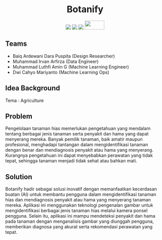<div align="center">
  <h1>Botanify</h1>
  <a>
    <img src="https://img.shields.io/badge/TensorFlow-FF6F00?style=for-the-badge&logo=tensorflow&logoColor=white">
    <img src="https://camo.githubusercontent.com/6c1504bc94a0bd93c60f42b1f59baa44de2d68ecffdabd61fe8d2dbe12cd3374/68747470733a2f2f696d672e736869656c64732e696f2f62616467652f4b657261732d2532334430303030302e7376673f7374796c653d666f722d7468652d6261646765266c6f676f3d4b65726173266c6f676f436f6c6f723d7768697465">
    <img src="https://camo.githubusercontent.com/05cab52d05663cecbe47a23ca71075ba81b9080dd50561d0f76eb46e902cfef8/68747470733a2f2f696d672e736869656c64732e696f2f62616467652f70616e6461732d2532333135303435382e7376673f7374796c653d666f722d7468652d6261646765266c6f676f3d70616e646173266c6f676f436f6c6f723d7768697465">
    <img src="https://bookface-images.s3.amazonaws.com/logos/1f147b7526b12554a4ea7cd2312a694892459acc.png?1630010761" width="62" height="28">
  </a>
</div>

## Teams
- Baiq Ardewani Dara Puspita (Design Researcher)
- Muhammad Irvan Arfirza (Data Engineer)
- Muhammad Luthfi Amin G (Machine Learning Engineer)
- Dwi Cahyo Mariyanto (Machine Learning Ops)

## Idea Background 
Tema : Agriculture

## Problem
Pengelolaan tanaman hias memerlukan pengetahuan yang mendalam tentang berbagai jenis tanaman serta penyakit dan hama yang dapat menyerang mereka. Banyak pemilik tanaman, baik amatir maupun profesional, menghadapi tantangan dalam mengidentifikasi tanaman dengan benar dan mendiagnosis penyakit atau hama yang menyerang. Kurangnya pengetahuan ini dapat menyebabkan perawatan yang tidak tepat, sehingga tanaman menjadi tidak sehat atau bahkan mati. 

## Solution
Botanify hadir sebagai solusi inovatif dengan memanfaatkan kecerdasan buatan (AI) untuk membantu pengguna dalam mengidentifikasi tanaman hias dan mendiagnosis penyakit atau hama yang menyerang tanaman mereka. Aplikasi ini menggunakan teknologi pengenalan gambar untuk mengidentifikasi berbagai jenis tanaman hias melalui kamera ponsel pengguna. Selain itu, aplikasi ini mampu mendeteksi penyakit dan hama pada tanaman dengan menganalisis gambar yang diunggah pengguna, memberikan diagnosa yang akurat serta rekomendasi perawatan yang tepat.
